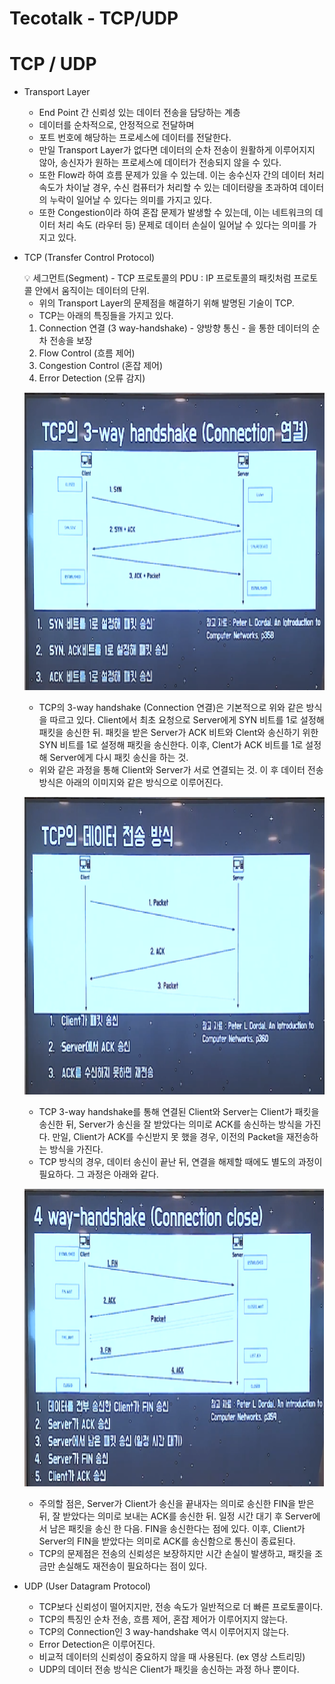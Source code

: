 # Tecotalk - TCP/UDP

# TCP / UDP

- Transport Layer
    - End Point 간 신뢰성 있는 데이터 전송을 담당하는 계층
    - 데이터를 순차적으로, 안정적으로 전달하며
    - 포트 번호에 해당하는 프로세스에 데이터를 전달한다.
    - 만일 Transport Layer가 없다면 데이터의 순차 전송이 원활하게 이루어지지 않아, 송신자가 원하는 프로세스에 데이터가 전송되지 않을 수 있다.
    - 또한 Flow라 하여 흐름 문제가 있을 수 있는데. 이는 송수신자 간의 데이터 처리 속도가 차이날 경우, 수신 컴퓨터가 처리할 수 있는 데이터량을 초과하여 데이터의 누락이 일어날 수 있다는 의미를 가지고 있다.
    - 또한 Congestion이라 하여 혼잡 문제가 발생할 수 있는데, 이는 네트워크의 데이터 처리 속도 (라우터 등)  문제로 데이터 손실이 일어날 수 있다는 의미를 가지고 있다.
- TCP (Transfer Control Protocol)
    
    <aside>
    💡 세그먼트(Segment) - TCP 프로토콜의 PDU : IP 프로토콜의 패킷처럼 프로토콜 안에서 움직이는 데이터의 단위.
    
    </aside>
    
    - 위의 Transport Layer의 문제점을 해결하기 위해 발명된 기술이 TCP.
    - TCP는 아래의 특징들을 가지고 있다.
    1. Connection 연결 (3 way-handshake) - 양방향 통신 - 을 통한 데이터의 순차 전송을 보장
    2. Flow Control (흐름 제어)
    3. Congestion Control (혼잡 제어)
    4. Error Detection (오류 감지)
    
    ![5.png](../Network/Tecotalk-TCP_UDP/5.png)
    
    - TCP의 3-way handshake (Connection 연결)은 기본적으로 위와 같은 방식을 따르고 있다. 
    Client에서 최초 요청으로 Server에게 SYN 비트를 1로 설정해 패킷을 송신한 뒤.
    패킷을 받은 Server가 ACK 비트와 Clent와 송신하기 위한 SYN 비트를 1로 설정해 패킷을 송신한다. 
    이후, Clent가 ACK 비트를 1로 설정해 Server에게 다시 패킷 송신을 하는 것.
    - 위와 같은 과정을 통해 Client와 Server가 서로 연결되는 것. 이 후 데이터 전송 방식은 아래의 이미지와 같은 방식으로 이루어진다.
    
    ![4.png](../Network/Tecotalk-TCP_UDP/4.png)
    
    - TCP 3-way handshake를 통해 연결된 Client와 Server는 Client가 패킷을 송신한 뒤, Server가 송신을 잘 받았다는 의미로 ACK를 송신하는 방식을 가진다. 만일, Client가 ACK를 수신받지 못 했을 경우, 이전의 Packet을 재전송하는 방식을 가진다.
    - TCP 방식의 경우, 데이터 송신이 끝난 뒤, 연결을 해제할 때에도 별도의 과정이 필요하다. 그 과정은 아래와 같다.
    
    ![6.png](../Network/Tecotalk-TCP_UDP/6.png)
    
    - 주의할 점은, Server가 Client가 송신을 끝내자는 의미로 송신한 FIN을 받은 뒤, 잘 받았다는 의미로 보내는 ACK를 송신한 뒤. 일정 시간 대기 후 Server에서 남은 패킷을 송신 한 다음. FIN을 송신한다는 점에 있다. 이후, Client가 Server의 FIN을 받았다는 의미로 ACK를 송신함으로 통신이 종료된다.
    - TCP의 문제점은 전송의 신뢰성은 보장하지만 시간 손실이 발생하고, 패킷을 조금만 손실해도 재전송이 필요하다는 점이 있다.
- UDP (User Datagram Protocol)
    - TCP보다 신뢰성이 떨어지지만, 전송 속도가 일반적으로 더 빠른 프로토콜이다.
    - TCP의 특징인 순차 전송, 흐름 제어, 혼잡 제어가 이루어지지 않는다.
    - TCP의 Connection인 3 way-handshake 역시 이루어지지 않는다.
    - Error Detection은 이루어진다.
    - 비교적 데이터의 신뢰성이 중요하지 않을 때 사용된다. (ex 영상 스트리밍)
    - UDP의 데이터 전송 방식은 Client가 패킷을 송신하는 과정 하나 뿐이다.